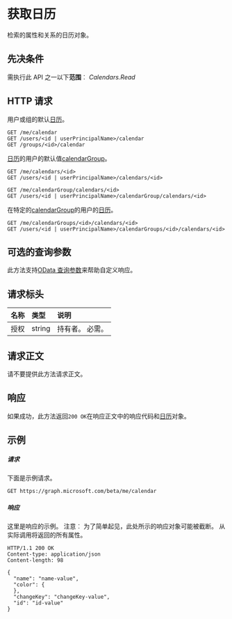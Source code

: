 # <a name="get-calendar"></a>获取日历

检索的属性和关系的日历对象。
## <a name="prerequisites"></a>先决条件
需执行此 API 之一以下**范围**︰ *Calendars.Read*
## <a name="http-request"></a>HTTP 请求
<!-- { "blockType": "ignored" } -->
用户或组的默认[日历](../resources/calendar.md)。
```http
GET /me/calendar
GET /users/<id | userPrincipalName>/calendar
GET /groups/<id>/calendar
```
[日历](../resources/calendar.md)的用户的默认值[calendarGroup](../resources/calendargroup.md)。
```http
GET /me/calendars/<id>
GET /users/<id | userPrincipalName>/calendars/<id>

GET /me/calendarGroup/calendars/<id>
GET /users/<id | userPrincipalName>/calendarGroup/calendars/<id>
```
在特定的[calendarGroup](../resources/calendargroup.md)的用户的[日历](../resources/calendar.md)。
```http
GET /me/calendarGroups/<id>/calendars/<id>
GET /users/<id | userPrincipalName>/calendarGroups/<id>/calendars/<id>
```
## <a name="optional-query-parameters"></a>可选的查询参数
此方法支持[OData 查询参数](http://graph.microsoft.io/docs/overview/query_parameters)来帮助自定义响应。
## <a name="request-headers"></a>请求标头
| 名称       | 类型 | 说明|
|:-----------|:------|:----------|
| 授权  | string  | 持有者<token>。 必需。 |

## <a name="request-body"></a>请求正文
请不要提供此方法请求正文。
## <a name="response"></a>响应
如果成功，此方法返回`200 OK`在响应正文中的响应代码和[日历](../resources/calendar.md)对象。
## <a name="example"></a>示例
##### <a name="request"></a>请求
下面是示例请求。
<!-- {
  "blockType": "request",
  "name": "get_calendar"
}-->
```http
GET https://graph.microsoft.com/beta/me/calendar
```
##### <a name="response"></a>响应
这里是响应的示例。 注意︰ 为了简单起见，此处所示的响应对象可能被截断。 从实际调用将返回的所有属性。
<!-- {
  "blockType": "response",
  "truncated": true,
  "@odata.type": "microsoft.graph.calendar"
} -->
```http
HTTP/1.1 200 OK
Content-type: application/json
Content-length: 98

{
  "name": "name-value",
  "color": {
  },
  "changeKey": "changeKey-value",
  "id": "id-value"
}
```

<!-- uuid: 8fcb5dbc-d5aa-4681-8e31-b001d5168d79
2015-10-25 14:57:30 UTC -->
<!-- {
  "type": "#page.annotation",
  "description": "Get calendar",
  "keywords": "",
  "section": "documentation",
  "tocPath": ""
}-->
